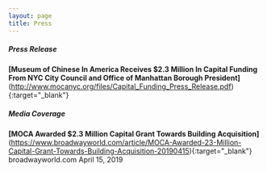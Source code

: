 ```yaml
---
layout: page
title: Press 
---
```

##### Press Release
**[Museum of Chinese In America Receives $2.3 Million In Capital Funding From NYC City Council and Office of Manhattan Borough President]**(http://www.mocanyc.org/files/Capital_Funding_Press_Release.pdf){:target="_blank"}

##### Media Coverage

**[MOCA Awarded $2.3 Million Capital Grant Towards Building Acquisition]**(https://www.broadwayworld.com/article/MOCA-Awarded-23-Million-Capital-Grant-Towards-Building-Acquisition-20190415){:target="_blank"}
broadwayworld.com April 15, 2019


